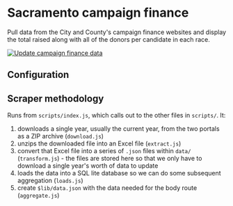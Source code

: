 # Sacramento campaign finance

Pull data from the City and County's campaign finance websites and display the total raised along with all of the donors per candidate in each race.

[![Update campaign finance data](https://github.com/code4sac/sacramento-campaign-finance/actions/workflows/update-data.yml/badge.svg)](https://github.com/code4sac/sacramento-campaign-finance/actions/workflows/update-data.yml)

## Configuration



## Scraper methodology

Runs from `scripts/index.js`, which calls out to the other files in `scripts/`. It:
1. downloads a single year, usually the current year, from the two portals as a ZIP archive (`download.js`)
2. unzips the downloaded file into an Excel file (`extract.js`)
3. convert that Excel file into a series of `.json` files within `data/` (`transform.js`) - the files are stored here so that we only have to download a single year's worth of data to update
4. loads the data into a SQL lite database so we can do some subsequent aggregation (`loads.js`)
5. create `$lib/data.json` with the data needed for the body route (`aggregate.js`)